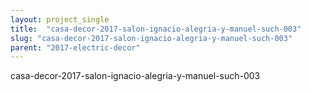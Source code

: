 ```yaml
---
layout: project_single
title:  "casa-decor-2017-salon-ignacio-alegria-y-manuel-such-003"
slug: "casa-decor-2017-salon-ignacio-alegria-y-manuel-such-003"
parent: "2017-electric-decor"
---
```

casa-decor-2017-salon-ignacio-alegria-y-manuel-such-003